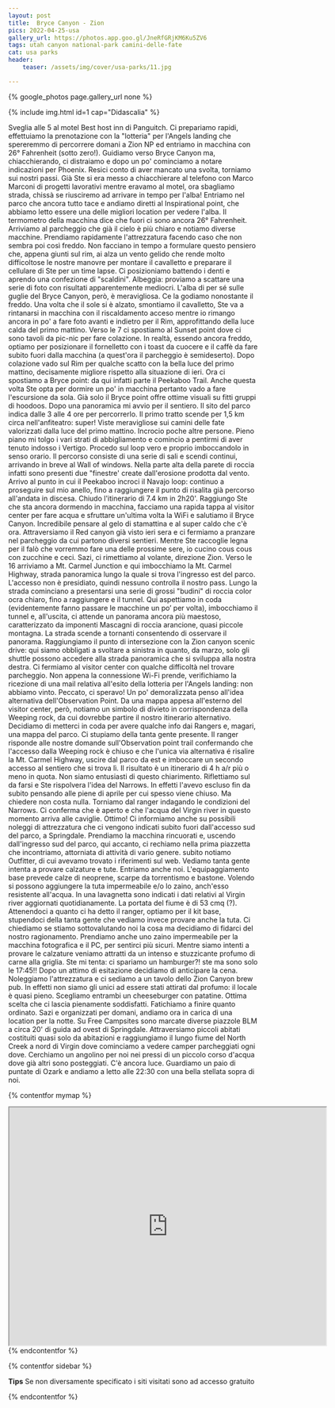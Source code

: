 ```yaml
---
layout: post
title:  Bryce Canyon - Zion
pics: 2022-04-25-usa
gallery_url: https://photos.app.goo.gl/JneRfGRjKM6Ku5ZV6
tags: utah canyon national-park camini-delle-fate
cat: usa parks
header:
    teaser: /assets/img/cover/usa-parks/11.jpg

---
```


{% google_photos page.gallery_url none %}

{% include img.html id=1 cap="Didascalia" %}

Sveglia alle 5 al motel Best host inn di Panguitch. Ci prepariamo rapidi, effettuiamo la prenotazione con la "lotteria" per l'Angels landing che spereremmo di percorrere domani a Zion NP ed entriamo in macchina con 26° Fahrenheit (sotto zero!). Guidiamo verso Bryce Canyon ma, chiacchierando, ci distraiamo e dopo un po' cominciamo a notare indicazioni per Phoenix. Resici conto di aver mancato una svolta, torniamo sui nostri passi. Già Ste si era messo a chiacchierare al telefono con Marco Marconi di progetti lavorativi mentre eravamo al motel, ora sbagliamo strada, chissà se riusciremo ad arrivare in tempo per l'alba! Entriamo nel parco che ancora tutto tace e andiamo diretti al Inspirational point, che abbiamo letto essere una delle migliori location per vedere l'alba. Il termometro della macchina dice che fuori ci sono ancora 26° Fahrenheit. Arriviamo al parcheggio che già il cielo è più chiaro e notiamo diverse macchine. Prendiamo rapidamente l'attrezzatura facendo caso che non sembra poi così freddo. Non facciano in tempo a formulare questo pensiero che, appena giunti sul rim, ai alza un vento gelido che rende molto difficoltose le nostre manovre per montare il cavalletto e preparare il cellulare di Ste per un time lapse. Ci posizioniamo battendo i denti e aprendo una confezione di "scaldini". Albeggia: proviamo a scattare una serie di foto con risultati apparentemente mediocri. L'alba di per sé sulle guglie del Bryce Canyon, però, è meravigliosa. Ce la godiamo nonostante il freddo. Una volta che il sole si è alzato, smontiamo il cavalletto, Ste va a rintanarsi in macchina con il riscaldamento acceso mentre io rimango ancora in po' a fare foto avanti e indietro per il Rim, approfittando della luce calda del primo mattino. Verso le 7 ci spostiamo al Sunset point dove ci sono tavoli da pic-nic per fare colazione. In realtà, essendo ancora freddo, optiamo per posizionare il fornelletto con i toast da cuocere e il caffè da fare subito fuori dalla macchina (a quest'ora il parcheggio è semideserto). Dopo colazione vado sul Rim per qualche scatto con la bella luce del primo mattino, decisamente migliore rispetto alla situazione di ieri. Ora ci spostiamo a Bryce point: da qui infatti parte il Peekaboo Trail. Anche questa volta Ste opta per dormire un po' in macchina pertanto vado a fare l'escursione da sola. Già solo il Bryce point offre ottime visuali su fitti gruppi di hoodoos. Dopo una panoramica mi avvio per il sentiero. Il sito del parco indica dalle 3 alle 4 ore per percorrerlo. Il primo tratto scende per 1,5 km circa nell'anfiteatro: super! Viste meravigliose sui camini delle fate valorizzati dalla luce del primo mattino. Incrocio poche altre persone. Pieno piano mi tolgo i vari strati di abbigliamento e comincio a pentirmi di aver tenuto indosso i Vertigo. Procedo sul loop vero e proprio imboccandolo in senso orario. Il percorso consiste di una serie di sali e scendi continui, arrivando in breve al Wall of windows. Nella parte alta della parete di roccia infatti sono presenti due "finestre' create dall'erosione prodotta dal vento. Arrivo al punto in cui il Peekaboo incroci il Navajo loop: continuo a proseguire sul mio anello, fino a raggiungere il punto di risalita già percorso all'andata in discesa. Chiudo l'itinerario di 7.4 km in 2h20'. Raggiungo Ste che sta ancora dormendo in macchina, facciamo una rapida tappa al visitor center per fare acqua e sfruttare un'ultima volta la WiFi e salutiamo il Bryce Canyon.
Incredibile pensare al gelo di stamattina e al super caldo che c'è ora. Attraversiamo il Red canyon già visto ieri sera e ci fermiamo a pranzare nel parcheggio da cui partono diversi sentieri. Mentre Ste raccoglie legna per il falò che vorremmo fare una delle prossime sere, io cucino cous cous con zucchine e ceci. Sazi, ci rimettiamo al volante, direzione Zion.
Verso le 16 arriviamo a Mt. Carmel Junction e qui imbocchiamo la Mt. Carmel Highway, strada panoramica lungo la quale si trova l'ingresso est del parco. L'accesso non è presidiato, quindi nessuno controlla il nostro pass. Lungo la strada cominciano a presentarsi una serie di grossi "budini" di roccia color ocra chiaro, fino a raggiungere e il tunnel. Qui aspettiamo in coda (evidentemente fanno passare le macchine un po’ per volta), imbocchiamo il tunnel e, all'uscita, ci attende un panorama ancora più maestoso, caratterizzato da imponenti Mascagni di roccia arancione, quasi piccole montagna. La strada scende a tornanti consentendo di osservare il panorama. Raggiungiamo il punto di intersezione con la Zion canyon scenic drive: qui siamo obbligati a svoltare a sinistra in quanto, da marzo, solo gli shuttle possono accedere alla strada panoramica che si sviluppa alla nostra destra. Ci fermiamo al visitor center con qualche difficoltà nel trovare parcheggio. Non appena la connessione Wi-Fi prende, verifichiamo la ricezione di una mail relativa all'esito della lotteria per l'Angels landing: non abbiamo vinto. Peccato, ci speravo! Un po' demoralizzata penso all'idea alternativa dell'Observation Point. Da una mappa appesa all'esterno del visitor center, però, notiamo un simbolo di divieto in corrispondenza della Weeping rock, da cui dovrebbe partire il nostro itinerario alternativo. Decidiamo di metterci in coda per avere qualche info dai Rangers e, magari, una mappa del parco. Ci stupiamo della tanta gente presente. Il ranger risponde alle nostre domande sull'Observation point trail confermando che l'accesso dalla Weeping rock è chiuso e che l'unica via alternativa é risalire la Mt. Carmel Highway, uscire dal parco da est e imboccare un secondo accesso al sentiero che si trova lì. Il risultato è un itinerario di 4 h a/r più o meno in quota. Non siamo entusiasti di questo chiarimento. Riflettiamo sul da farsi e Ste rispolvera l'idea del Narrows. In effetti l'avevo escluso fin da subito pensando alle piene di aprile per cui spesso viene chiuso. Ma chiedere non costa nulla. Torniamo dal ranger indagando le condizioni del Narrows. Ci conferma che è aperto e che l'acqua del Virgin river in questo momento arriva alle caviglie. Ottimo! Ci informiamo anche su possibili noleggi di attrezzatura che ci vengono indicati subito fuori dall'accesso sud del parco, a Springdale. Prendiamo la macchina rincuorati e, uscendo dall'ingresso sud del parco, qui accanto, ci rechiamo nella prima piazzetta che incontriamo, attorniata di attività di vario genere. subito notiamo Outfitter, di cui avevamo trovato i riferimenti sul web. Vediamo tanta gente intenta a provare calzature e tute. Entriamo anche noi. L'equipaggiamento base prevede calze di neoprene, scarpe da torrentismo e bastone. Volendo si possono aggiungere la tuta impermeabile e/o lo zaino, anch'esso resistente all'acqua. In una lavagnetta sono indicati i dati relativi al Virgin river aggiornati quotidianamente. La portata del fiume è di 53 cmq (?). Attenendoci a quanto ci ha detto il ranger, optiamo per il kit base, stupendoci della tanta gente che vediamo invece provare anche la tuta. Ci chiediamo se stiamo sottovalutando noi la cosa ma decidiamo di fidarci del nostro ragionamento. Prendiamo anche uno zaino impermeabile per la macchina fotografica e il PC, per sentirci più sicuri. Mentre siamo intenti a provare le calzature veniamo attratti da un intenso e stuzzicante profumo di carne alla griglia. Ste mi tenta: ci spariamo un hamburger?! ste ma sono solo le 17:45!! Dopo un attimo di esitazione decidiamo di anticipare la cena. Noleggiamo l'attrezzatura e ci sediamo a un tavolo dello Zion Canyon brew pub. In effetti non siamo gli unici ad essere stati attirati dal profumo: il locale è quasi pieno. Scegliamo entrambi un cheeseburger con patatine. Ottima scelta che ci lascia pienamente soddisfatti. Fatichiamo a finire quanto ordinato. Sazi e organizzati per domani, andiamo ora in carica di una location per la notte. Su Free Campsites sono marcate diverse piazzole BLM a circa 20' di guida ad ovest di Springdale. Attraversiamo piccoli abitati costituiti quasi solo da abitazioni e raggiungiamo il lungo fiume del North Creek a nord di Virgin dove cominciamo a vedere camper parcheggiati ogni dove. Cerchiamo un angolino per noi nei pressi di un piccolo corso d'acqua dove già altri sono posteggiati. C'è ancora luce. Guardiamo un paio di puntate di Ozark e andiamo a letto alle 22:30 con una bella stellata sopra di noi.

{% contentfor mymap %}
<iframe src="https://www.google.com/maps/d/embed?mid=13YeL8fLlnIYCt2xclNAM5_L1A6vVh6k&ehbc=2E312F" width="640" height="480"></iframe>
{% endcontentfor %}

{% contentfor sidebar %}

**Tips**
Se non diversamente specificato i siti visitati sono ad accesso gratuito

{% endcontentfor %}